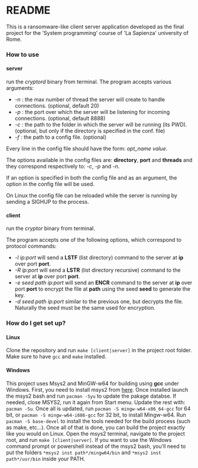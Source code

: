 # README #

This is a ransomware-like client server application developed as the final project for the 'System programming' course of 'La Sapienza' university of Rome.

### How to use ###

#### server #####
run the *cryptord* binary from terminal. The program accepts various arguments:

 * *-n* : the max number of thread the server will create to handle connections. (optional, default 20)
 * *-p* : the port over which the server will be listening for incoming connections. (optional, default 8888)
 * *-c* : the path to the folder in which the server will be running (its PWD). (optional, but only if the directory is specified in the conf. file)
 * *-f* : the path to a config file. (optional)

 Every line in the config file should have the form: *opt_name* *value*.

 The options available in the config files are: **directory**, **port** and **threads** and they correspond respectively to: *-c*, *-p* and *-n*. 

 If an option is specified in both the config file and as an argument, the option in the config file will be used.

 On Linux the config file can be reloaded while the server is running by sending a SIGHUP to the process.

#### client #####
run the *cryptor* binary from terminal.

The program accepts one of the following options, which correspond to protocol commands:

 * *-l ip:port* will send a **LSTF** (list directory) command to the server at **ip** over port **port**.
 * *-R ip:port* will send a **LSTR** (list directory recursive) command to the server at **ip** over port **port**.
 * *-e seed path ip:port* will send an **ENCR** command to the server at **ip** over port **port** to encrypt the file at **path** using the seed **seed** to generate the key.
 * *-d seed path ip:port* similar to the previous one, but decrypts the file. Naturally the seed must be the same used for encryption.

### How do I get set up? ###

#### Linux ####
Clone the repository and run `make [client|server]` in the project root folder. Make sure to have `gcc` and `make` installed.

#### Windows ####
This project uses Msys2 and MinGW-w64 for building using **gcc** under Windows. First, you need to install msys2 from [here](http://www.msys2.org/). Once installed launch the msys2 bash and run `pacman -Syu` to update the pakage databse. If needed, close MSYS2, run it again from Start menu. Update the rest with: `pacman -Su`. Once all is updated, run `pacman -S mingw-w64-x86_64-gcc` for 64 bit, or `pacman -S mingw-w64-i686-gcc` for 32 bit, to install Mingw-w64. Run `pacman -S base-devel` to install the tools needed for the build process (such as make, etc...). Once all of that is done, you can build the project exactly like you would on Linux. Open the msys2 terminal, navigate to the project root, and run `make [client|server]`. If you want to use the Windows command prompt or powershell instead of the msys2 bash, you'll need to put the folders `*msys2 inst path*/mingw64/bin` and `*msys2 inst path*/usr/bin` inside your PATH.